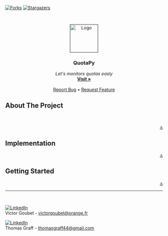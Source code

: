 [![Forks][forks-shield]][forks-url]
[![Stargazers][stars-shield]][stars-url]

<a name="readme-top"></a>
<br />
<div align="center">
  <a href="">
    <img src="https://static.thenounproject.com/png/488912-200.png" alt="Logo" width="90" height="90">
  </a>

  <h3 align="center">QuotaPy</h3>

  <p align="center">
    <i>Let's monitors quotas easly</i>
    <br />
    <a href=""><strong>Visit »</strong></a>
    <br />
    <br />
    <a href="https://github.com/VictorGoubet/quotapy/issues">Report Bug</a>
    •
    <a href="https://github.com/VictorGoubet/quotapy/issues">Request Feature</a>
  </p>
</div>


## About The Project
</br>


<p align="right"><a href="#readme-top">🔝</a></p>


## Implementation


<p align="right"><a href="#readme-top">🔝</a></p>

## Getting Started


<p align="right"><a href="#readme-top">🔝</a></p>



<!-- CONTACT -->
-----
</br>

[![LinkedIn][linkedin-shield]][linkedin-url-victor]
</br>
Victor Goubet - victorgoubet@orange.fr  


[![LinkedIn][linkedin-shield]][linkedin-url-thomas]
</br>
Thomas Graff - thomasgraff44@gmail.com


<!-- MARKDOWN LINKS & IMAGES -->
[forks-shield]: https://img.shields.io/github/forks/VictorGoubet/quotapy.svg?style=for-the-badge
[forks-url]: https://github.com/VictorGoubet/quotapy/network/members
[stars-shield]: https://img.shields.io/github/stars/VictorGoubet/quotapy.svg?style=for-the-badge
[stars-url]: https://img.shields.io/github/issues/VictorGoubet/quotapy/stargazers
[issues-shield]: https://img.shields.io/github/issues/VictorGoubet/quotapy.svg?style=for-the-badge
[issues-url]: https://github.com/VictorGoubet/quotapy/issues
[linkedin-shield]: https://img.shields.io/badge/-LinkedIn-black.svg?style=for-the-badge&logo=linkedin&colorB=555
[linkedin-url-victor]: https://www.linkedin.com/in/victorgoubet/$
[linkedin-url-thomas]: https://www.linkedin.com/in/thomas-graff